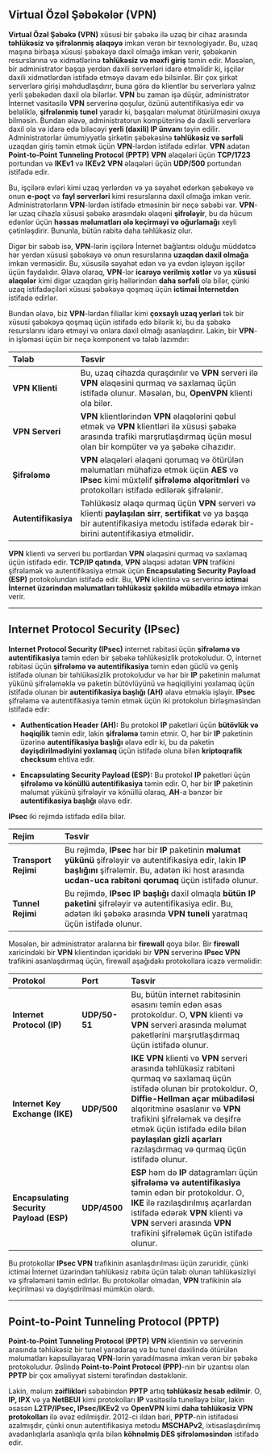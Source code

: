 ## Virtual Özəl Şəbəkələr (VPN)

**Virtual Özəl Şəbəkə (VPN)** xüsusi bir şəbəkə ilə uzaq bir cihaz arasında **təhlükəsiz və şifrələnmiş əlaqəyə** imkan verən bir texnologiyadır. Bu, uzaq maşına birbaşa xüsusi şəbəkəyə daxil olmağa imkan verir, şəbəkənin resurslarına və xidmətlərinə **təhlükəsiz və məxfi giriş** təmin edir. Məsələn, bir administrator başqa yerdən daxili serverləri idarə etməlidir ki, işçilər daxili xidmətlərdən istifadə etməyə davam edə bilsinlər. Bir çox şirkət serverlərə girişi məhdudlaşdırır, buna görə də klientlər bu serverlərə yalnız yerli şəbəkədən daxil ola bilərlər. **VPN** bu zaman işə düşür, administrator İnternet vasitəsilə **VPN** serverinə qoşulur, özünü autentifikasiya edir və beləliklə, **şifrələnmiş tunel** yaradır ki, başqaları məlumat ötürülməsini oxuya bilməsin. Bundan əlavə, administratorun kompüterinə də daxili serverlərə daxil ola və idarə edə biləcəyi **yerli (daxili) IP ünvanı** təyin edilir. Administratorlar ümumiyyətlə şirkətin şəbəkəsinə **təhlükəsiz və sərfəli** uzaqdan giriş təmin etmək üçün **VPN**-lərdən istifadə edirlər. **VPN** adətən **Point-to-Point Tunneling Protocol (PPTP)** **VPN** əlaqələri üçün **TCP/1723** portundan və **IKEv1** və **IKEv2** **VPN** əlaqələri üçün **UDP/500** portundan istifadə edir.

Bu, işçilərə evləri kimi uzaq yerlərdən və ya səyahət edərkən şəbəkəyə və onun **e-poçt** və **fayl serverləri** kimi resurslarına daxil olmağa imkan verir. Administratorların **VPN**-lərdən istifadə etməsinin bir neçə səbəbi var. **VPN**-lər uzaq cihazla xüsusi şəbəkə arasındakı əlaqəni **şifrələyir**, bu da hücum edənlər üçün **həssas məlumatları ələ keçirməyi və oğurlamağı** xeyli çətinləşdirir. Bununla, bütün rabitə daha təhlükəsiz olur.

Digər bir səbəb isə, **VPN**-lərin işçilərə İnternet bağlantısı olduğu müddətcə hər yerdən xüsusi şəbəkəyə və onun resurslarına **uzaqdan daxil olmağa** imkan verməsidir. Bu, xüsusilə səyahət edən və ya evdən işləyən işçilər üçün faydalıdır. Əlavə olaraq, **VPN**-lər **icarəyə verilmiş xətlər** və ya **xüsusi əlaqələr** kimi digər uzaqdan giriş həllərindən **daha sərfəli** ola bilər, çünki uzaq istifadəçiləri xüsusi şəbəkəyə qoşmaq üçün **ictimai İnternetdən** istifadə edirlər.

Bundan əlavə, biz **VPN**-lərdən filiallar kimi **çoxsaylı uzaq yerləri** tək bir xüsusi şəbəkəyə qoşmaq üçün istifadə edə bilərik ki, bu da şəbəkə resurslarını idarə etməyi və onlara daxil olmağı asanlaşdırır. Lakin, bir **VPN**-in işləməsi üçün bir neçə komponent və tələb lazımdır:

| Tələb | Təsvir |
| :--- | :--- |
| **VPN Klienti** | Bu, uzaq cihazda quraşdırılır və **VPN** serveri ilə **VPN** əlaqəsini qurmaq və saxlamaq üçün istifadə olunur. Məsələn, bu, **OpenVPN** klienti ola bilər. |
| **VPN Serveri** | **VPN** klientlərindən **VPN** əlaqələrini qəbul etmək və **VPN** klientləri ilə xüsusi şəbəkə arasında trafiki marşrutlaşdırmaq üçün məsul olan bir kompüter və ya şəbəkə cihazıdır. |
| **Şifrələmə** | **VPN** əlaqələri əlaqəni qorumaq və ötürülən məlumatları mühafizə etmək üçün **AES** və **IPsec** kimi müxtəlif **şifrələmə alqoritmləri** və protokolları istifadə edilərək şifrələnir. |
| **Autentifikasiya** | Təhlükəsiz əlaqə qurmaq üçün **VPN** serveri və klienti **paylaşılan sirr**, **sertifikat** və ya başqa bir autentifikasiya metodu istifadə edərək bir-birini autentifikasiya etməlidir. |

**VPN** klienti və serveri bu portlardan **VPN** əlaqəsini qurmaq və saxlamaq üçün istifadə edir. **TCP/IP qatında**, **VPN** əlaqəsi adətən **VPN** trafikini şifrələmək və autentifikasiya etmək üçün **Encapsulating Security Payload (ESP)** protokolundan istifadə edir. Bu, **VPN** klientinə və serverinə **ictimai İnternet üzərindən məlumatları təhlükəsiz şəkildə mübadilə etməyə** imkan verir.

---

## Internet Protocol Security (IPsec)

**Internet Protocol Security (IPsec)** internet rabitəsi üçün **şifrələmə və autentifikasiya** təmin edən bir şəbəkə təhlükəsizlik protokoludur. O, internet rabitəsi üçün **şifrələmə və autentifikasiya** təmin edən güclü və geniş istifadə olunan bir təhlükəsizlik protokoludur və hər bir **IP** paketinin məlumat yükünü şifrələməklə və paketin bütövlüyünü və həqiqiliyini yoxlamaq üçün istifadə olunan bir **autentifikasiya başlığı (AH)** əlavə etməklə işləyir. **IPsec** şifrələmə və autentifikasiya təmin etmək üçün iki protokolun birləşməsindən istifadə edir:

* **Authentication Header (AH):** Bu protokol **IP** paketləri üçün **bütövlük və həqiqilik** təmin edir, lakin **şifrələmə** təmin etmir. O, hər bir **IP** paketinin üzərinə **autentifikasiya başlığı** əlavə edir ki, bu da paketin **dəyişdirilmədiyini yoxlamaq** üçün istifadə oluna bilən **kriptoqrafik checksum** ehtiva edir.

* **Encapsulating Security Payload (ESP):** Bu protokol **IP** paketləri üçün **şifrələmə və könüllü autentifikasiya** təmin edir. O, hər bir **IP** paketinin məlumat yükünü şifrələyir və könüllü olaraq, **AH**-a bənzər bir **autentifikasiya başlığı** əlavə edir.

**IPsec** iki rejimdə istifadə edilə bilər.

| Rejim | Təsvir |
| :--- | :--- |
| **Transport Rejimi** | Bu rejimdə, **IPsec** hər bir **IP** paketinin **məlumat yükünü** şifrələyir və autentifikasiya edir, lakin **IP başlığını** şifrələmir. Bu, adətən iki host arasında **ucdan-uca rabitəni qorumaq** üçün istifadə olunur. |
| **Tunnel Rejimi** | Bu rejimdə, **IPsec IP başlığı** daxil olmaqla **bütün IP paketini** şifrələyir və autentifikasiya edir. Bu, adətən iki şəbəkə arasında **VPN tuneli** yaratmaq üçün istifadə olunur. |

Məsələn, bir administrator aralarına bir **firewall** qoya bilər. Bir **firewall** xaricindəki bir **VPN** klientindən içəridəki bir **VPN** serverinə **IPsec VPN** trafikini asanlaşdırmaq üçün, firewall aşağıdakı protokollara icazə verməlidir:

| Protokol | Port | Təsvir |
| :--- | :--- | :--- |
| **Internet Protocol (IP)** | **UDP/50-51** | Bu, bütün internet rabitəsinin əsasını təmin edən əsas protokoldur. O, **VPN** klienti və **VPN** serveri arasında məlumat paketlərini marşrutlaşdırmaq üçün istifadə olunur. |
| **Internet Key Exchange (IKE)** | **UDP/500** | **IKE** **VPN** klienti və **VPN** serveri arasında təhlükəsiz rabitəni qurmaq və saxlamaq üçün istifadə olunan bir protokoldur. O, **Diffie-Hellman açar mübadiləsi** alqoritminə əsaslanır və **VPN** trafikini şifrələmək və deşifrə etmək üçün istifadə edilə bilən **paylaşılan gizli açarları** razılaşdırmaq və qurmaq üçün istifadə olunur. |
| **Encapsulating Security Payload (ESP)** | **UDP/4500** | **ESP** həm də **IP** datagramları üçün **şifrələmə və autentifikasiya** təmin edən bir protokoldur. O, **IKE** ilə razılaşdırılmış açarlardan istifadə edərək **VPN** klienti və **VPN** serveri arasında **VPN** trafikini şifrələmək üçün istifadə olunur. |

Bu protokollar **IPsec VPN** trafikinin asanlaşdırılması üçün zəruridir, çünki ictimai İnternet üzərindən təhlükəsiz rabitə üçün tələb olunan təhlükəsizliyi və şifrələməni təmin edirlər. Bu protokollar olmadan, **VPN** trafikinin ələ keçirilməsi və dəyişdirilməsi mümkün olardı.

---

## Point-to-Point Tunneling Protocol (PPTP)

**Point-to-Point Tunneling Protocol (PPTP)** **VPN** klientinin və serverinin arasında təhlükəsiz bir tunel yaradaraq və bu tunel daxilində ötürülən məlumatları kapsullayaraq **VPN**-lərin yaradılmasına imkan verən bir şəbəkə protokoludur. Əslində **Point-to-Point Protocol (PPP)**-nin bir uzantısı olan **PPTP** bir çox əməliyyat sistemi tərəfindən dəstəklənir.

Lakin, məlum **zəiflikləri** səbəbindən **PPTP** artıq **təhlükəsiz hesab edilmir**. O, **IP, IPX** və ya **NetBEUI** kimi protokolları **IP** vasitəsilə tunelləyə bilər, lakin əsasən **L2TP/IPsec, IPsec/IKEv2** və **OpenVPN** kimi **daha təhlükəsiz VPN protokolları** ilə əvəz edilmişdir. $2012$-ci ildən bəri, **PPTP**-nin istifadəsi azalmışdır, çünki onun autentifikasiya metodu **MSCHAPv2**, ixtisaslaşdırılmış avadanlıqlarla asanlıqla qırıla bilən **köhnəlmiş DES şifrələməsindən** istifadə edir.

